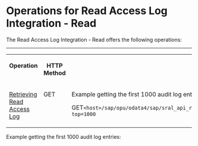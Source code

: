 <!-- loiob277c9becf2a4a28988358d4127fa336 -->

# Operations for Read Access Log Integration - Read

The Read Access Log Integration - Read offers the following operations:

****


<table>
<tr>
<th valign="top">

Operation

</th>
<th valign="top">

HTTP Method

</th>
<th valign="top">

HTTP Method

</th>
</tr>
<tr>
<td valign="top">

[Retrieving Read Access Log](retrieving-read-access-log-269f4ef.md) 

</td>
<td valign="top">

GET

</td>
<td valign="top">

Example getting the first 1000 audit log entries:

GET`<host>/sap/opu/odata4/sap/sral_api_raw_log_04/srvd_a2x/sap/sral_api_raw_log/0002/ReadAccessLogRAW?top=1000`

</td>
</tr>
</table>

Example getting the first 1000 audit log entries:

